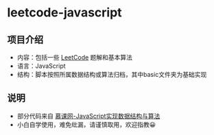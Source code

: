 # leetcode-javascript

## 项目介绍
* 内容：包括一些 [LeetCode](https://leetcode-cn.com/) 题解和基本算法
* 语言：JavaScript
* 结构：脚本按照所属数据结构或算法归档，其中basic文件夹为基础实现

## 说明
* 部分代码来自 [慕课网-JavaScript实现数据结构与算法](https://coding.imooc.com/learn/list/446.html/) 
* 小白自学使用，难免纰漏，请谨慎取用，欢迎指教:grinning:
